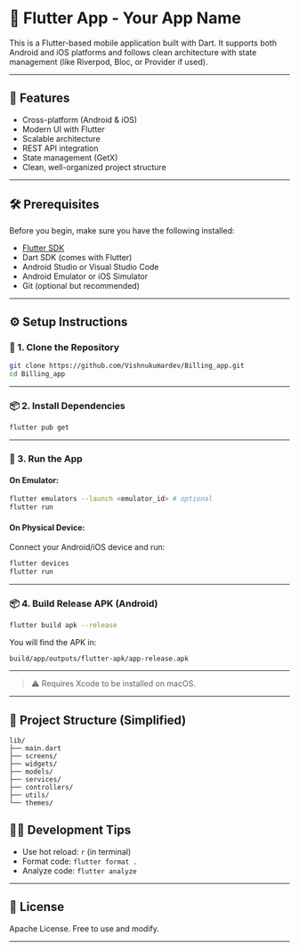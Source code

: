 # 📱 Flutter App - Your App Name

This is a Flutter-based mobile application built with Dart. It supports both Android and iOS platforms and follows clean architecture with state management (like Riverpod, Bloc, or Provider if used).

---

## 🚀 Features

- Cross-platform (Android & iOS)
- Modern UI with Flutter
- Scalable architecture
- REST API integration
- State management (GetX)
- Clean, well-organized project structure

---

## 🛠️ Prerequisites

Before you begin, make sure you have the following installed:

- [Flutter SDK](https://docs.flutter.dev/get-started/install)
- Dart SDK (comes with Flutter)
- Android Studio or Visual Studio Code
- Android Emulator or iOS Simulator
- Git (optional but recommended)

---

## ⚙️ Setup Instructions

### 🔁 1. Clone the Repository

```bash
git clone https://github.com/Vishnukumardev/Billing_app.git
cd Billing_app
```

---

### 📦 2. Install Dependencies

```bash
flutter pub get
```

---

### 📱 3. Run the App

#### On Emulator:

```bash
flutter emulators --launch <emulator_id> # optional
flutter run
```

#### On Physical Device:

Connect your Android/iOS device and run:

```bash
flutter devices
flutter run
```

---



### 📦 4. Build Release APK (Android)

```bash
flutter build apk --release
```

You will find the APK in:  
```
build/app/outputs/flutter-apk/app-release.apk
```

---


> ⚠️ Requires Xcode to be installed on macOS.

---

## 📂 Project Structure (Simplified)

```
lib/
├── main.dart
├── screens/
├── widgets/
├── models/
├── services/
├── controllers/
├── utils/
└── themes/
```


## 🧑‍💻 Development Tips

- Use hot reload: `r` (in terminal)
- Format code: `flutter format .`
- Analyze code: `flutter analyze`

---

## 🧾 License

Apache License. Free to use and modify.

---

